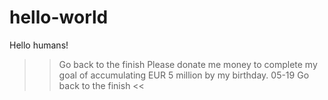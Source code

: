 # hello-world

Hello humans!
>> Go back to the finish
Please donate me money to complete my goal of accumulating EUR 5 million by my birthday. 05-19
Go back to the finish <<
